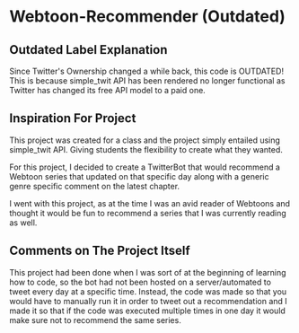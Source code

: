 # Webtoon-Recommender (Outdated)  

## Outdated Label Explanation 
Since Twitter's Ownership changed a while back, this code is OUTDATED!
This is because simple_twit API has been rendered no longer functional 
as Twitter has changed its free API model to a paid one.

## Inspiration For Project
This project was created for a class and the project simply entailed using 
simple_twit API. Giving students the flexibility to create what they wanted. 

For this project, I decided to create a TwitterBot that would recommend a 
Webtoon series that updated on that specific day along with a generic genre 
specific comment on the latest chapter.  

I went with this project, as at the time I was an avid reader of Webtoons 
and thought it would be fun to recommend a series that I was currently reading 
as well. 

## Comments on The Project Itself
This project had been done when I was sort of at the beginning of learning how
to code, so the bot had not been hosted on a server/automated to tweet every day 
at a specific time. Instead, the code was made so that you would have to manually 
run it in order to tweet out a recommendation and I made it so that if the code was 
executed multiple times in one day it would make sure not to recommend the same series. 

